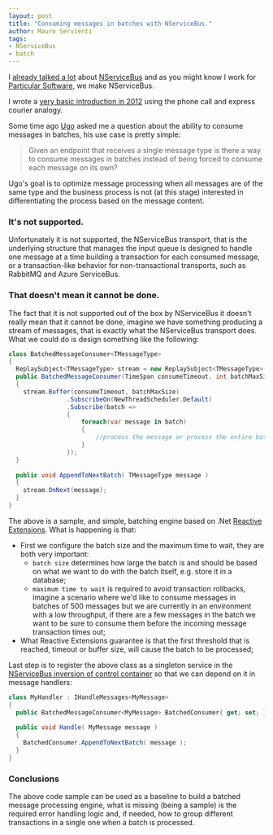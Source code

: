 ```yaml
---
layout: post
title: "Consuming messages in batches with NServiceBus."
author: Mauro Servienti
tags:
- NServiceBus
- batch
---
```


I [already talked a lot](https://www.google.it/search?q=nservicebus+site%3Amilestone.topics.it&oq=nservicebus+site%3Amilestone.topics.it&aqs=chrome..69i57.9261j0j4&sourceid=chrome&ie=UTF-8#q=nservicebus+site:milestone.topics.it&start=0) about [NServiceBus](http://particular.net/nservicebus) and as you might know I work for [Particular Software](http://particular.net/), we make NServiceBus.

I wrote a [very basic introduction in 2012](http://milestone.topics.it/2012/10/nservicebus-overview.html) using the phone call and express courier analogy.

Some time ago [Ugo](https://twitter.com/imperugo) asked me a question about the ability to consume messages in batches, his use case is pretty simple:

> Given an endpoint that receives a single message type is there a way to consume messages in batches instead of being forced to consume each message on its own?

Ugo's goal is to optimize message processing when all messages are of the same type and the business process is not (at this stage) interested in differentiating the process based on the message content.

### It's not supported.

Unfortunately it is not supported, the NServiceBus transport, that is the underlying structure that manages the input queue is designed to handle one message at a time building a transaction for each consumed message, or a transaction-like behavior for non-transactional transports, such as RabbitMQ and Azure ServiceBus.

### That doesn't mean it cannot be done.

The fact that it is not supported out of the box by NServiceBus it doesn't really mean that it cannot be done, imagine we have something producing a stream of messages, that is exactly what the NServiceBus transport does. What we could do is design something like the following:

```csharp
class BatchedMessageConsumer<TMessageType>
{
  ReplaySubject<TMessageType> stream = new ReplaySubject<TMessageType>();
  public BatchedMessageConsumer(TimeSpan consumeTimeout, int batchMaxSize)
  {
    stream.Buffer(consumeTimeout, batchMaxSize)
                .SubscribeOn(NewThreadScheduler.Default)
                .Subscribe(batch =>
                {
                    foreach(var message in batch)
                    {
                        //process the message or process the entire batch
                    }
                });
  }
  
  public void AppendToNextBatch( TMessageType message )
  {
    stream.OnNext(message);
  }
}
```

The above is a sample, and simple, batching engine based on .Net [Reactive Extensions](https://github.com/Reactive-Extensions). What is happening is that:

* First we configure the batch size and the maximum time to wait, they are both very important:
  * `batch size` determines how large the batch is and should be based on what we want to do with the batch itself, e.g. store it in a database;
  * `maximum time to wait` is required to avoid transaction rollbacks, imagine a scenario where we'd like to consume messages in batches of 500 messages but we are currently in an environment with a low throughput, if there are a few messages in the batch we want to be sure to consume them before the incoming message transaction times out;
* What Reactive Extensions guarantee is that the first threshold that is reached, timeout or buffer size, will cause the batch to be processed;

Last step is to register the above class as a singleton service in the [NServiceBus inversion of control container](http://docs.particular.net/nservicebus/containers/) so that we can depend on it in message handlers:

```csharp
class MyHandler : IHandleMessages<MyMessage>
{
  public BatchedMessageConsumer<MyMessage> BatchedConsumer{ get; set; }
  
  public void Handle( MyMessage message )
  {
    BatchedConsumer.AppendToNextBatch( message );
  }
}
```

### Conclusions

The above code sample can be used as a baseline to build a batched message processing engine, what is missing (being a sample) is the required error handling logic and, if needed, how to group different transactions in a single one when a batch is processed.